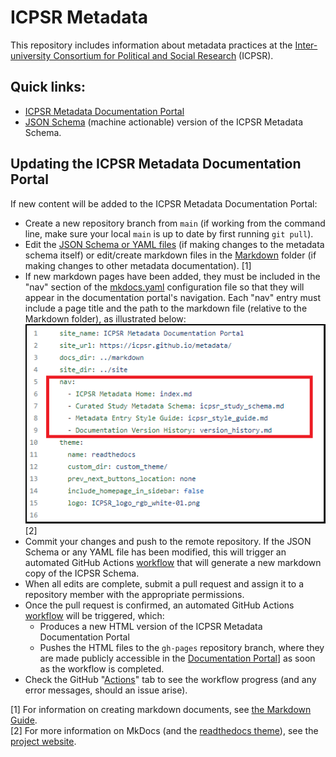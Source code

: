 # ICPSR Metadata 

This repository includes information about metadata practices at the [Inter-university Consortium for Political and Social Research](https://www.icpsr.umich.edu/web/pages/) (ICPSR). 

## Quick links:

- [ICPSR Metadata Documentation Portal](https://icpsr.github.io/metadata/)
- [JSON Schema](./schema/icpsr_study_schema.json) (machine actionable) version of the ICPSR Metadata Schema.

## Updating the ICPSR Metadata Documentation Portal

If new content will be added to the ICPSR Metadata Documentation Portal:

- Create a new repository branch from `main` (if working from the command line, make sure your local `main` is up to date by first running `git pull`).
- Edit the [JSON Schema or YAML files](/schema) (if making changes to the metadata schema itself) or edit/create markdown files in the [Markdown](/markdown) folder (if making changes to other metadata documentation). [1]
- If new markdown pages have been added, they must be included in the "nav" section of the [mkdocs.yaml](/resources/mkdocs.yaml) configuration file so that they will appear in the documentation portal's navigation. Each "nav" entry must include a page title and the path to the markdown file (relative to the Markdown folder), as illustrated below:  
  ![ICPSR mkdocs.yaml file](/resources/images/mkdocs_yaml.png) [2]  
 - Commit your changes and push to the remote repository. If the JSON Schema or any YAML file has been modified, this will trigger an automated GitHub Actions [workflow](/.github/workflows/update_md.yaml) that will generate a new markdown copy of the ICPSR  Schema.
 - When all edits are complete, submit a pull request and assign it to a repository member with the appropriate permissions.
 - Once the pull request is confirmed, an automated GitHub Actions [workflow](/.github/workflows/update_html.yaml) will be triggered, which:
   - Produces a new HTML version of the ICPSR Metadata Documentation Portal
   - Pushes the HTML files to the `gh-pages` repository branch, where they are made publicly accessible in the [Documentation Portal](https://icpsr.github.io/metadata/)] as soon as the workflow is completed.
 - Check the GitHub "[Actions](https://github.com/ICPSR/metadata/actions)" tab to see the workflow progress (and any error messages, should an issue arise).

 [1] For information on creating markdown documents, see [the Markdown Guide](https://www.markdownguide.org/basic-syntax/).  
 [2] For more information on MkDocs (and the [readthedocs theme](https://www.mkdocs.org/user-guide/choosing-your-theme/#readthedocs)), see the [project website](https://www.mkdocs.org/).
